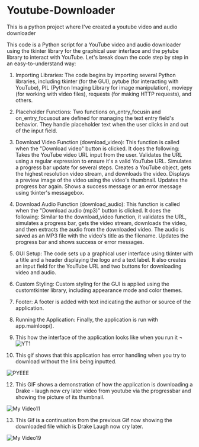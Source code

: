 # Youtube-Downloader
This is a python project where I've created a youtube video and audio downloader

This code is a Python script for a YouTube video and audio downloader using the tkinter library for the graphical user interface and the pytube library to interact with YouTube. Let's break down the code step by step in an easy-to-understand way:

1. Importing Libraries:
The code begins by importing several Python libraries, including tkinter (for the GUI), pytube (for interacting with YouTube), PIL (Python Imaging Library for image manipulation), moviepy (for working with video files), requests (for making HTTP requests), and others.

2. Placeholder Functions:
Two functions on_entry_focusin and on_entry_focusout are defined for managing the text entry field's behavior. They handle placeholder text when the user clicks in and out of the input field.

3. Download Video Function (download_video):
This function is called when the "Download video" button is clicked. It does the following:
Takes the YouTube video URL input from the user.
Validates the URL using a regular expression to ensure it's a valid YouTube URL.
Simulates a progress bar update for several steps.
Creates a YouTube object, gets the highest resolution video stream, and downloads the video.
Displays a preview image of the video using the video's thumbnail.
Updates the progress bar again.
Shows a success message or an error message using tkinter's messagebox.

4. Download Audio Function (download_audio):
This function is called when the "Download audio (mp3)" button is clicked. It does the following:
Similar to the download_video function, it validates the URL, simulates a progress bar, gets the video stream, downloads the video, and then extracts the audio from the downloaded video.
The audio is saved as an MP3 file with the video's title as the filename.
Updates the progress bar and shows success or error messages.

5. GUI Setup:
The code sets up a graphical user interface using tkinter with a title and a header displaying the logo and a text label.
It also creates an input field for the YouTube URL and two buttons for downloading video and audio.

6. Custom Styling:
Custom styling for the GUI is applied using the customtkinter library, including appearance mode and color themes.

8. Footer:
A footer is added with text indicating the author or source of the application.

8. Running the Application:
Finally, the application is run with app.mainloop().

9. This how the interface of the application looks like when you run it
¬
![YT1](https://github.com/Nyiko24/Youtube-Downloader/assets/114064061/f5291314-510d-4365-919b-594946aab895)

11. This gif shows that this application has error handling when you try to download without the link being inputted.
    
![PYEEE](https://github.com/Nyiko24/Youtube-Downloader/assets/114064061/6721f0eb-ec7b-4c1b-abb2-c6b4774f6159)

12. This GIF shows a demonstration of how the application is downloading a Drake - laugh now cry later video from youtube via the progressbar and showing the picture of its thumbnail.

![My Video11](https://github.com/Nyiko24/Youtube-Downloader/assets/114064061/cdca7b99-6940-4c9f-b32b-1028d2bfdc86)

13. This Gif is a continuation from the previous Gif now showing the downloaded file which is Drake Laugh now cry later. 

![My Video19](https://github.com/Nyiko24/Youtube-Downloader/assets/114064061/5eddbfc5-0de2-4d1d-83e6-6fb8f3055be6)


